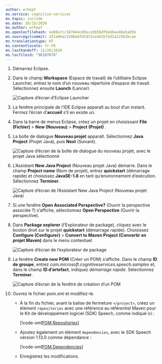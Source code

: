 ```yaml
---
author: erhopf
ms.service: cognitive-services
ms.topic: include
ms.date: 10/15/2020
ms.author: erhopf
ms.openlocfilehash: ee88a7cc187644c89aca5656df9ab9ae48a5a056
ms.sourcegitcommit: d22a86a1329be8fd1913ce4d1bfbd2a125b2bcae
ms.translationtype: HT
ms.contentlocale: fr-FR
ms.lasthandoff: 11/26/2020
ms.locfileid: "96187678"
---
```

1. Démarrez Eclipse.

1. Dans le champ **Workspace** (Espace de travail) de l’utilitaire Eclipse Launcher, entrez le nom d’un nouveau répertoire d’espace de travail. Sélectionnez ensuite **Launch** (Lancer).

   ![Capture d’écran d’Eclipse Launcher](../articles/cognitive-services/Speech-Service/media/sdk/qs-java-jre-01-create-new-eclipse-workspace.png)

1. La fenêtre principale de l’IDE Eclipse apparaît au bout d’un instant. Fermez l’écran d’**accueil** s’il en existe un.

1. Dans la barre de menus Eclipse, créez un projet en choisissant **File (Fichier)**  > **New (Nouveau)**  > **Project (Projet)** .

1. La boîte de dialogue **Nouveau projet** apparaît. Sélectionnez **Java Project** (Projet Java), puis **Next** (Suivant).

   ![Capture d’écran de la boîte de dialogue du nouveau projet, avec le projet Java sélectionné](../articles/cognitive-services/Speech-Service/media/sdk/qs-java-jre-02-select-wizard.png)

1. L’Assistant **New Java Project** (Nouveau projet Java) démarre. Dans le champ **Project name** (Nom de projet), entrez **quickstart** (démarrage rapide) et choisissez **JavaSE-1.8** en tant qu’environnement d’exécution. Sélectionnez **Terminer**.

   ![Capture d’écran de l’Assistant New Java Project (Nouveau projet Java)](../articles/cognitive-services/Speech-Service/media/sdk/qs-java-jre-03-create-java-project.png)

1. Si une fenêtre **Open Associated Perspective?** (Ouvrir la perspective associée ?) s’affiche, sélectionnez **Open Perspective** (Ouvrir la perspective).

1. Dans **Package explorer** (l’Explorateur de package), cliquez avec le bouton droit sur le projet **quickstart** (démarrage rapide). Choisissez **Configure (Configurer)**  > **Convert to Maven Project (Convertir en projet Maven)** dans le menu contextuel.

   ![Capture d’écran de l’explorateur de package](../articles/cognitive-services/Speech-Service/media/sdk/qs-java-jre-04-convert-to-maven-project.png)

1. La fenêtre **Create new POM** (Créer un POM) s’affiche. Dans le champ **ID de groupe**, entrez *com.microsoft.cognitiveservices.speech.samples* et, dans le champ **ID d’artefact**, indiquez *démarrage rapide*. Sélectionnez **Terminer**.

   ![Capture d’écran de la fenêtre de création d’un POM](../articles/cognitive-services/Speech-Service/media/sdk/qs-java-jre-05-configure-maven-pom.png)

1. Ouvrez le fichier *pom.xml* et modifiez-le.

   * À la fin du fichier, avant la balise de fermeture `</project>`, créez un élément `repositories` avec une référence au référentiel Maven pour le Kit de développement logiciel (SDK) Speech, comme indiqué ici :

     [!code-xml[POM Repositories](~/samples-cognitive-services-speech-sdk/quickstart/java/jre/from-microphone/pom.xml#repositories)]

   * Ajoutez également un élément `dependencies`, avec le SDK Speech version 1.13.0 comme dépendance :

     [!code-xml[POM Dependencies](~/samples-cognitive-services-speech-sdk/quickstart/java/jre/from-microphone/pom.xml#dependencies)]

   * Enregistrez les modifications.
